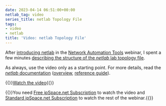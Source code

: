```yaml
---
date: 2023-04-14 06:51:00+00:00
netlab_tag: video
series_title: netlab Topology File
tags:
- video
- netlab
title: 'Video: netlab Topology File'
---
```

After [introducing netlab](https://my.ipspace.net/bin/list?id=NetTools#NETLAB) in the [Network Automation Tools](https://www.ipspace.net/Network_Automation_Tools) webinar, I spent a few minutes [describing the structure of the _netlab_ lab topology file](https://my.ipspace.net/bin/get/NetTools/N4%20-%20netlab%20Topology%20File.mp4?doccode=NetTools).

As always, use the video only as a starting point. For more details, read the [_netlab_ documentation](https://netsim-tools.readthedocs.io/en/latest/) ([overview](https://netsim-tools.readthedocs.io/en/latest/topology-overview.html), [reference guide](https://netsim-tools.readthedocs.io/en/latest/topology-reference.html)). 

{{<jump>}}[Watch the video](https://my.ipspace.net/bin/get/NetTools/N4%20-%20netlab%20Topology%20File.mp4?doccode=NetTools){{</jump>}}

{{<note info >}}You need [Free ipSpace.net Subscription](https://www.ipspace.net/Subscription/Free) to watch the video and [Standard ipSpace.net Subscription](https://www.ipspace.net/Subscription) to watch the rest of the webinar.{{</note>}}
